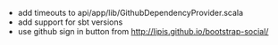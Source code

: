  - add timeouts to api/app/lib/GithubDependencyProvider.scala
 - add support for sbt versions
 - use github sign in button from http://lipis.github.io/bootstrap-social/
